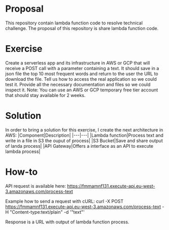 # Proposal
This repository contain lambda function code to resolve technical challenge. The proposal of this repository is share lambda function code.

# Exercise
Create a serverless app and its infrastructure in AWS or GCP that will receive a POST call with
a parameter containing a text. It should save in a json file the top 10 most frequent words and
return to the user the URL to download the file.
Tell us how to access the real application so we could test it. Provide all the necessary
documentation and files so we could inspect it.
Note: You can use an AWS or GCP temporary free tier account that should stay available for 2
weeks.

# Solution
In order to bring a solution for this exercise, I create the next architecture in AWS:
|Component|Description|
|---|---|
|Lambda function|Process text and write in a file in S3 the ouput of process|
|S3 Bucket|Save and share output of landa process|
|API Gateway|Offers a interface as an API to execute lambda process|

# How-to
API request is available here:
https://fmmamnf131.execute-api.eu-west-3.amazonaws.com/process-text

Example how to send a request with cURL:
curl -X POST https://fmmamnf131.execute-api.eu-west-3.amazonaws.com/process-text -H "Content-type:text/plain" -d '"text"'

Response is a URL with output of lambda function process.
